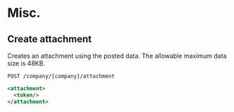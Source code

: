 Misc.
=====

Create attachment
-----------------

Creates an attachment using the posted data.  The allowable maximum data size is 48KB.

`POST /company/{company}/attachment`

```` xml
<attachment>
  <token/>
</attachment>
````

